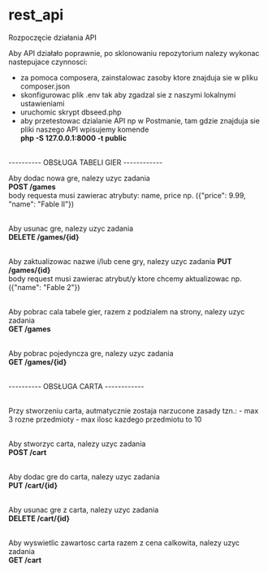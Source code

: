 # rest_api
Rozpoczęcie działania API

Aby API działało poprawnie, po sklonowaniu repozytorium nalezy wykonac nastepujace czynnosci:
  - za pomoca composera, zainstalowac zasoby ktore znajduja sie w pliku composer.json
  - skonfigurowac plik .env tak aby zgadzal sie z naszymi lokalnymi ustawieniami
  - uruchomic skrypt dbseed.php
  - aby przetestowac dzialanie API np w Postmanie, tam gdzie znajduja sie pliki naszego API wpisujemy komende <br />
    <b>php -S 127.0.0.1:8000 -t public</b><br /><br />


---------- OBSŁUGA TABELI GIER ------------
  
  
  Aby dodac nowa gre, nalezy uzyc zadania<br />
  <b>POST /games</b><br />
  body requesta musi zawierac atrybuty: name, price np. ({"price": 9.99, "name": "Fable II"})<br /><br />
  
  
  Aby usunac gre, nalezy uzyc zadania <br />
  <b>DELETE /games/{id}</b><br /><br />
  
  
  Aby zaktualizowac nazwe i/lub cene gry, nalezy uzyc zadania
  <b>PUT /games/{id}</b><br />
  body request musi zawierac atrybut/y ktore chcemy aktualizowac np.({"name": "Fable 2"})<br /><br />
  
  
  Aby pobrac cala tabele gier, razem z podzialem na strony, nalezy uzyc zadania<br />
  <b>GET  /games</b><br /><br />
  
  
  Aby pobrac pojedyncza gre, nalezy uzyc zadania<br />
  <b>GET /games/{id}</b><br /><br />
  
  
---------- OBSŁUGA CARTA ------------<br /><br />

 Przy stworzeniu carta, autmatycznie zostaja narzucone zasady tzn.:
    - max 3 rozne przedmioty
    - max ilosc kazdego przedmiotu to 10<br /><br />
  
  Aby stworzyc carta, nalezy uzyc zadania<br />
  <b>POST /cart</b><br /><br />
  
  Aby dodac gre do carta, nalezy uzyc zadania<br />
  <b>PUT /cart/{id}</b><br /><br />
  
  Aby usunac gre z carta, nalezy uzyc zadania<br />
  <b>DELETE /cart/{id}</b><br /><br />
  
  Aby wyswietlic zawartosc carta razem z cena calkowita, nalezy uzyc zadania<br />
  <b>GET /cart</b><br /><br />
  
    
